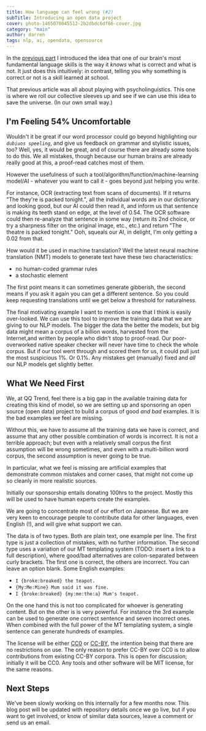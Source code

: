 ```yaml
---
title: How language can feel wrong (#2)
subTitle: Introducing an open data project
cover: photo-1465070845512-2b2dbdc6df66-cover.jpg
category: "main"
author: darren
tags: nlp, ai, opendata, opensource
---
```


In the [previous part](/language-feeling) I introduced the idea that one of our brain's most fundamental language skills is the way it *knows* what is correct and what is not. It just does this intuitively: in contrast, telling you why something is correct or not is a skill learned at school.

That previous article was all about playing with psycholinguistics. This one is where we roll our collective sleeves up and see if we can use this idea to save the universe. (In our own small way.)

## I'm Feeling 54% Uncomfortable

Wouldn't it be great if our word processor could go beyond highlighting our *`dubiuos speeling`*, and give us feedback on grammar and stylistic issues, too? Well, yes, it would be great, and of course there are already some tools to do this. We all mistakes, though because our human brains are already really good at this, a proof-read catches most of them.

However the usefulness of such a tool/algorithm/function/machine-learning model/AI - whatever you want to call it - goes beyond just helping you write.

For instance, OCR (extracting text from scans of documents). If it returns "The they're is packed tonight.", all the individual words are in our dictionary and looking good, but our AI could then read it, and inform us that sentence is making its teeth stand on edge, at the level of 0.54. The OCR software could then re-analyze that sentence in some way (return its 2nd choice, or try a sharpness filter on the original image, etc., etc.) and return "The theatre is packed tonight." Ooh, squeals our AI, in delight, I'm only getting a 0.02 from that.

How would it be used in machine translation? Well the latest neural machine translation (NMT) models to generate text have these two characteristics:

* no human-coded grammar rules
* a stochastic element

The first point means it can sometimes generate gibberish, the second means if you ask it again you can get a different sentence. So you could keep requesting translations until we get below a threshold for naturalness.

The final motivating example I want to mention is one that I think is easily over-looked. We can use this tool to improve the training data that we are giving to our NLP models. The bigger the data the better the models, but big data might mean a corpus of a billion words, harvested from the Internet,and written by people who didn't stop to proof-read. Our poor-overworked native speaker checker will never have time to check the whole corpus. But if our tool went through and scored them for us, it could pull just the most suspicious 1%. Or 0.1%. Any mistakes get (manually) fixed and *all* our NLP models get slightly better.

## What We Need First

We, at QQ Trend, feel there is a big gap in the available training data for creating this kind of model, so we are setting up and sponsoring an open source (open data) project to build a corpus of good *and bad* examples. It is the bad examples we feel are missing.

Without this, we have to assume all the training data we have is correct, and assume that any other possible combination of words is incorrect. It is not a terrible approach; but even with a relatively small corpus the first assumption will be wrong sometimes, and even with a multi-billion word corpus, the second assumption is never going to be true.

In particular, what we feel is missing are artificial examples that demonstrate common mistakes and corner cases, that might not come up so cleanly in more realistic sources.

Initially our sponsorship entails donating 100hrs to the project. Mostly this will be used to have human experts create the examples.

We are going to concentrate most of our effort on Japanese. But we are very keen to encourage people to contribute data for other languages, even English (!), and will give what support we can.

The data is of two types. Both are plain text, one example per line. The first type is just a collection of mistakes, with no further information. The second type uses a variation of our MT templating system (TODO: insert a link to a full description), where good/bad alternatives are colon-separated between curly brackets. The first one is correct, the others are incorrect. You can leave an option blank. Some English examples:

* `I {broke:breaked} the teapot.`
* `{My:Me:Mine} Mum said it was fine.`
* `I {broke:breaked} {my:me:the:a} Mum's teapot.`

On the one hand this is not too complicated for whoever is generating content. But on the other is is very powerful. For instance the 3rd example can be used to generate one correct sentence and seven incorrect ones. When combined with the full power of the MT templating system, a single sentence can generate hundreds of examples.

The license will be either [CC0](https://creativecommons.org/publicdomain/zero/1.0/) or [CC-BY](https://creativecommons.org/licenses/by/4.0/), the intention being that there are no restrictions on use. The only reason to prefer CC-BY over CC0 is to allow contributions from existing CC-BY corpora. This is open for discussion; initially it will be CC0. Any tools and other software will be MIT license, for the same reasons.

## Next Steps

We've been slowly working on this internally for a few months now. This blog post will be updated with repository details once we go live, but if you want to get involved, or know of similar data sources, leave a comment or send us an email.

